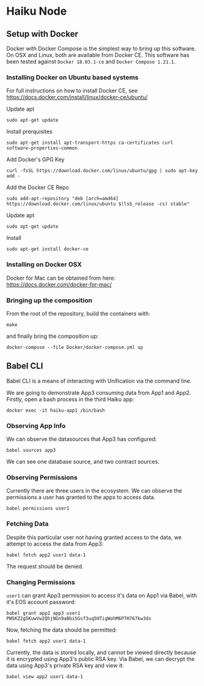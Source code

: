 Haiku Node
==========

Setup with Docker
-----------------

Docker with Docker Compose is the simplest way to bring up this
software. On OSX and Linux, both are available from Docker CE. This
software has been tested against `Docker 18.03.1-ce` and
`Docker Compose 1.21.1`.

### Installing Docker on Ubuntu based systems

For full instructions on how to install Docker CE, see
<https://docs.docker.com/install/linux/docker-ce/ubuntu/>

Update apt

    sudo apt-get update

Install prerquisites

    sudo apt-get install apt-transport-https ca-certificates curl software-properties-common

Add Docker's GPG Key

    curl -fsSL https://download.docker.com/linux/ubuntu/gpg | sudo apt-key add -

Add the Docker CE Repo

    sudo add-apt-repository "deb [arch=amd64] https://download.docker.com/linux/ubuntu $(lsb_release -cs) stable"

Update apt

    sudo apt-get update

Install

    sudo apt-get install docker-ce

### Installing on Docker OSX

Docker for Mac can be obtained from here:
<https://docs.docker.com/docker-for-mac/>

### Bringing up the composition

From the root of the repository, build the containers with:

    make

and finally bring the composition up:

    docker-compose --file Docker/docker-compose.yml up

Babel CLI
---------

Babel CLI is a means of interacting with Unification via the command
line.

We are going to demonstrate App3 consuming data from App1 and App2.
Firstly, open a bash process in the third Haiku app:

    docker exec -it haiku-app1 /bin/bash

### Observing App Info

We can observe the datasources that App3 has configured:

    babel sources app3

We can see one database source, and two contract sources.

### Observing Permissions

Currently there are three users in the ecosystem. We can observe the
permissions a user has granted to the apps to access data.

    babel permissions user1

### Fetching Data

Despite this particular user not having granted access to the data, we
attempt to access the data from App3:

    babel fetch app2 user1 data-1

The request should be denied.

### Changing Permissions

`user1` can grant App3 permission to access it's data on App1 via Babel,
with it's EOS account password:

    babel grant app2 app3 user1 PW5KZ2g5KuwVw2QhjNGn9aBbiSGsf3uq5HTigWohM6P7H767kw3dx

Now, fetching the data should be permitted:

    babel fetch app2 user1 data-1

Currently, the data is stored locally, and cannot be viewed directly
because it is encrypted using App3's public RSA key. Via Babel, we can
decrypt the data using App3's private RSA key and view it:

    babel view app2 user1 data-1

